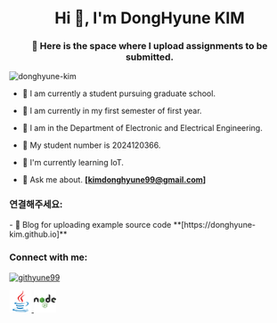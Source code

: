 <h1 align="center">Hi 👋, I'm DongHyune KIM</h1>
<h3 align="center">📝 Here is the space where I upload assignments to be submitted.</h3>

<p align="left"> <img src="https://komarev.com/ghpvc/?username=donghyune-kim&label=Profile%20views&color=0e75b6&style=flat" alt="donghyune-kim" /> </p>

- 📄 I am currently a student pursuing graduate school. 

- 📄 I am currently in my first semester of first year. 

- 📄 I am in the Department of Electronic and Electrical Engineering.

- 📄 My student number is 2024120366.

- 📄 I'm currently learning IoT.

- 💬 Ask me about.   **[kimdonghyune99@gmail.com]**
<h3 align="left">연결해주세요:</h3>
- 📝 Blog for uploading example source code  **[https://donghyune-kim.github.io]**
<h3 align="left">Connect with me:</h3>
<p align="left">
<a href="https://instagram.com/githyune99" target="blank"><img align="center" src="https://raw.githubusercontent.com/rahuldkjain/github-profile-readme-generator/master/src/images/icons/Social/instagram.svg" alt="githyune99" height="30" width="40" /></a>
</p>
<p align="left"> <a href="https://www.java.com " target="_blank" rel="noreferrer"> <img src="https://raw.githubusercontent.com/devicons/devicon/master/icons/java/java-original.svg " alt="java" width="40" high="40"/> </a> <a href="https://nodejs.org " target="_blank" rel="noreferrer"> <img src="https://raw.githubusercontent.com/devicons/devicon/master/icons/nodejs/nodejs-original-wordmark.svg " alt="nodejs" width="40" high="40"/> </a> </p>
